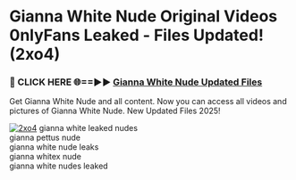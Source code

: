 # Gianna White Nude Original Videos 0nlyFans Leaked - Files Updated! (2xo4)

<h3>🔴 CLICK HERE 🌐==►► <a href="https://tinyurl.com/4mcuefdz" rel="nofollow">Gianna White Nude Updated Files</a></h3>

Get Gianna White Nude and all content. Now you can access all videos and pictures of Gianna White Nude. New Updated Files 2025!

[![2xo4](https://i.imgur.com/StAQSOY.gif)](https://tinyurl.com/4mcuefdz)
gianna white leaked nudes<br>
gianna pettus nude<br>
gianna white nude leaks<br>
gianna whitex nude<br>
gianna white nudes leaked